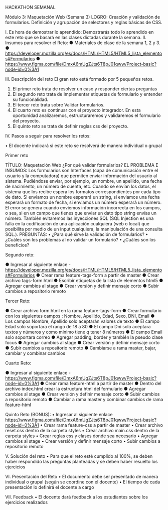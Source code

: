 HACKATHON SEMANAL

Módulo 3: Maquetación Web (Semana 3)
LOGRO: Creación y validación de formularios. Definición y agrupación de selectores y reglas básicas de CSS.

I.	Es hora de demostrar lo aprendido:
Demostrarás todo lo aprendido en este reto que se basará en las clases dictadas durante la semana.
II.	Insumos para resolver el Reto:
●	Materiales de clase de la semana 1, 2 y 3.
●	https://developer.mozilla.org/es/docs/HTML/HTML5/HTML5_lista_elementos#Formularios
●	https://www.figma.com/file/DmxA6mUgZJts6T8pJ01qww/Project-basic?node-id=0%3A1

III.	Descripción del reto
El gran reto está formado por 5 pequeños retos. 
1.	El primer reto trata de resolver un caso y responder ciertas preguntas
2.	El segundo reto trata de Implementar etiquetas de formulario y entender su funcionalidad.
3.	El tercer reto trata sobre Validar formularios.
4.	El cuarto reto es continuar con el proyecto integrador. En esta oportunidad analizaremos, estructuraremos y validaremos el formulario del proyecto.
5.	El quinto reto se trata de definir reglas css del proyecto.

IV.	Pasos a seguir para resolver los retos: 

•	El docente indicará si este reto se resolverá de manera individual o grupal



Primer reto 

TÍTULO: Maquetación Web
¿Por qué validar formularios? 
EL PROBLEMA E INSUMOS: 
Los formularios son Interfaces (capa de comunicación entre el usuario y la computadora) que permiten enviar información del usuario al sistema. Pudiéndose enviar, por ejemplo, un nombre, un apellido, una fecha de nacimiento, un número de cuenta, etc.
Cuando se envían los datos, el sistema que los recibe espera los formatos correspondientes por cada tipo de dato. Si enviamos un nombre esperará un string, si enviamos una fecha esperará un formato de fecha, si enviamos un número esperará un número. El error se genera cuando enviemos información incorrecta en los campos, o sea, si en un campo que tienes que enviar un dato tipo string envías un número. También evitaremos las inyecciones SQL (SQL Injection es una falla en la codificación de una aplicación cualquiera (web o local) que posibilita por medio de un input cualquiera, la manipulación de una consulta SQL.).
PREGUNTAS:
•	¿Para qué sirve la validación de formularios?
•	¿Cuáles son los problemas al no validar un formulario?
•	¿Cuáles son los beneficios?


Segundo reto: 

●	Ingresar al siguiente enlace - https://developer.mozilla.org/es/docs/HTML/HTML5/HTML5_lista_elementos#Formularios
●	Crear rama feature-tags-form a partir de master
●	Crear archivo tags-form.html
●	Escribir etiquetas de la lista de elementos html5 
●	Agregar cambios al stage
●	Crear versión y definir mensaje corto
●	Subir cambios a repositorio remoto

Tercer Reto:

●	Crear archivo form.html en la rama feature-tags-form
●	Crear formulario con los siguientes campos : Nombre, Apellido, Edad, Sexo, DNI, Email
●	Los campos Nombre, Apellido solo aceptarán valores de texto
●	El campo Edad solo soportara el rango de 18 a 80
●	El campo Dni solo aceptara textos y números y como minimo tiene q tener 8 números
●	El campo Email solo soportara correo
●	Agregar padding, border y también la pseudo clase focus
●	Agregar cambios al stage
●	Crear versión y definir mensaje corto
●	Subir cambios a repositorio remoto
●	Cambiarse a rama master, bajar, cambiar y combinar cambios


Cuarto Reto:

●	Ingresar al siguiente enlace - https://www.figma.com/file/DmxA6mUgZJts6T8pJ01qww/Project-basic?node-id=0%3A1
●	Crear rama feature-html a partir de master
●	Dentro del archivo index.html crear la estructura html del formulario
●	Agregar cambios al stage
●	Crear versión y definir mensaje corto
●	Subir cambios a repositorio remoto
●	Cambiar a rama master y combinar cambios de rama feature-html

Quinto Reto (BONUS):
•	Ingresar al siguiente enlace 
https://www.figma.com/file/DmxA6mUgZJts6T8pJ01qww/Project-basic?node-id=0%3A1
•	Crear rama feature-css a partir de master
•	Crear archivo reset.css dentro de la carpeta styles
•	Crear archivo main.css dentro de la carpeta styles
•	Crear reglas css y clases donde sea necesario
•	Agregar cambios al stage
•	Crear versión y definir mensaje corto
•	Subir cambios a repositorio remoto

V.	Solución del reto
•	Para que el reto esté cumplido al 100%, se deben haber respondido las preguntas planteadas y se deben haber resuelto los ejercicios

VI.	Presentación del Reto
•	El documento debe ser presentado de manera individual o grupal (según se coordine con el docente)
•	El tiempo de cada presentación lo definirá el docente a cargo

VII.	Feedback
•	El docente dará feedback a los estudiantes sobre los ejercicios realizados
